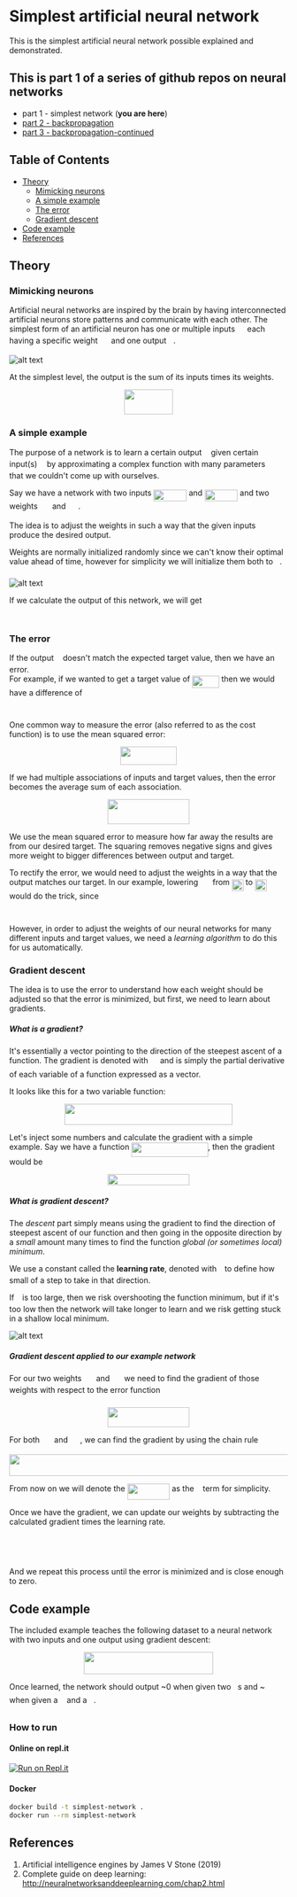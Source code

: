 # Simplest artificial neural network

This is the simplest artificial neural network possible explained and demonstrated. 

## This is part 1 of a series of github repos on neural networks

- part 1 - simplest network (**you are here**)
- [part 2 - backpropagation](https://github.com/gokadin/ai-backpropagation)
- [part 3 - backpropagation-continued](https://github.com/gokadin/ai-backpropagation-continued)

## Table of Contents

- [Theory](#theory)  
  - [Mimicking neurons](#mimicking-neurons)
  - [A simple example](#a-simple-example)
  - [The error](#the-error)
  - [Gradient descent](#gradient-descent)
- [Code example](#code-example)
- [References](#references)

## Theory

### Mimicking neurons

Artificial neural networks are inspired by the brain by having interconnected artificial neurons store patterns and communicate with each other. 
The simplest form of an artificial neuron has one or multiple inputs <img src="/tex/9fc20fb1d3825674c6a279cb0d5ca636.svg?invert_in_darkmode&sanitize=true" align=middle width=14.045887349999989pt height=14.15524440000002pt/> each having a specific weight <img src="/tex/c2a29561d89e139b3c7bffe51570c3ce.svg?invert_in_darkmode&sanitize=true" align=middle width=16.41940739999999pt height=14.15524440000002pt/> and one output <img src="/tex/deceeaf6940a8c7a5a02373728002b0f.svg?invert_in_darkmode&sanitize=true" align=middle width=8.649225749999989pt height=14.15524440000002pt/>. 

![alt text](readme-images/perceptron.jpg)

At the simplest level, the output is the sum of its inputs times its weights. 
<p align="center"><img src="/tex/c2d2775d67e954682fac686e557baed2.svg?invert_in_darkmode&sanitize=true" align=middle width=88.33802834999999pt height=44.89738935pt/></p>

### A simple example

The purpose of a network is to learn a certain output <img src="/tex/deceeaf6940a8c7a5a02373728002b0f.svg?invert_in_darkmode&sanitize=true" align=middle width=8.649225749999989pt height=14.15524440000002pt/> given certain input(s) <img src="/tex/332cc365a4987aacce0ead01b8bdcc0b.svg?invert_in_darkmode&sanitize=true" align=middle width=9.39498779999999pt height=14.15524440000002pt/> by approximating a complex function with many parameters <img src="/tex/31fae8b8b78ebe01cbfbe2fe53832624.svg?invert_in_darkmode&sanitize=true" align=middle width=12.210846449999991pt height=14.15524440000002pt/> that we couldn't come up with ourselves. 

Say we have a network with two inputs <img src="/tex/f9b6dcc9279f659321ac3e1098b0ba4f.svg?invert_in_darkmode&sanitize=true" align=middle width=59.69172164999999pt height=21.18721440000001pt/> and <img src="/tex/bf84a893effff44b6d014b2b60460585.svg?invert_in_darkmode&sanitize=true" align=middle width=59.69172164999999pt height=21.18721440000001pt/> and two weights <img src="/tex/4b4518f1b7f0fb1347fa21506ebafb19.svg?invert_in_darkmode&sanitize=true" align=middle width=18.32105549999999pt height=14.15524440000002pt/> and <img src="/tex/f7eb0e840408d84a0c156d6efb611f3e.svg?invert_in_darkmode&sanitize=true" align=middle width=18.32105549999999pt height=14.15524440000002pt/>.  

The idea is to adjust the weights in such a way that the given inputs produce the desired output. 

Weights are normally initialized randomly since we can't know their optimal value ahead of time, however for simplicity we will initialize them both to <img src="/tex/034d0a6be0424bffe9a6e7ac9236c0f5.svg?invert_in_darkmode&sanitize=true" align=middle width=8.219209349999991pt height=21.18721440000001pt/>. 

![alt text](readme-images/perceptron-example.jpg)

If we calculate the output of this network, we will get 
<p align="center"><img src="/tex/48c4f6073c4655b74cebf396493c9228.svg?invert_in_darkmode&sanitize=true" align=middle width=322.4824614pt height=13.789957499999998pt/></p>

### The error

If the output <img src="/tex/deceeaf6940a8c7a5a02373728002b0f.svg?invert_in_darkmode&sanitize=true" align=middle width=8.649225749999989pt height=14.15524440000002pt/> doesn't match the expected target value, then we have an error.  
For example, if we wanted to get a target value of <img src="/tex/72dd6f18a88876a3e9697d3cd247d0b8.svg?invert_in_darkmode&sanitize=true" align=middle width=48.858371099999985pt height=21.18721440000001pt/> then we would have a difference of 

<p align="center"><img src="/tex/3a5765ad1562dc76491f974c309877cd.svg?invert_in_darkmode&sanitize=true" align=middle width=161.6168763pt height=13.789957499999998pt/></p>

One common way to measure the error (also referred to as the cost function) is to use the mean squared error:

<p align="center"><img src="/tex/f9a1a3500d0047642b9e0aa44e315d61.svg?invert_in_darkmode&sanitize=true" align=middle width=101.17868145pt height=32.990165999999995pt/></p>

If we had multiple associations of inputs and target values, then the error becomes the average sum of each association. 

<p align="center"><img src="/tex/0b27b4f92bb0aa649d3980861c413f8b.svg?invert_in_darkmode&sanitize=true" align=middle width=147.88537499999998pt height=44.89738935pt/></p>

We use the mean squared error to measure how far away the results are from our desired target. The squaring removes negative signs and gives more weight to bigger differences between output and target. 

To rectify the error, we would need to adjust the weights in a way that the output matches our target. In our example, lowering <img src="/tex/4b4518f1b7f0fb1347fa21506ebafb19.svg?invert_in_darkmode&sanitize=true" align=middle width=18.32105549999999pt height=14.15524440000002pt/> from <img src="/tex/f58ed17486d1735419372f2b7d091779.svg?invert_in_darkmode&sanitize=true" align=middle width=21.00464354999999pt height=21.18721440000001pt/> to <img src="/tex/cde2d598001a947a6afd044a43d15629.svg?invert_in_darkmode&sanitize=true" align=middle width=21.00464354999999pt height=21.18721440000001pt/> would do the trick, since 
<p align="center"><img src="/tex/385570808d7e0408dd491b7647e205de.svg?invert_in_darkmode&sanitize=true" align=middle width=236.5025355pt height=13.789957499999998pt/></p>

However, in order to adjust the weights of our neural networks for many different inputs and target values, we need a *learning algorithm* to do this for us automatically. 

### Gradient descent

The idea is to use the error to understand how each weight should be adjusted so that the error is minimized, but first, we need to learn about gradients. 

##### What is a gradient?

It's essentially a vector pointing to the direction of the steepest ascent of a function. The gradient is denoted with <img src="/tex/47c28f1929c18f887420345e9225e08b.svg?invert_in_darkmode&sanitize=true" align=middle width=13.69867124999999pt height=22.465723500000017pt/> and is simply the partial derivative of each variable of a function expressed as a vector. 

It looks like this for a two variable function:

<p align="center"><img src="/tex/b142e84f3f77e6dc3144eb723cd4510d.svg?invert_in_darkmode&sanitize=true" align=middle width=303.75993285pt height=37.9216761pt/></p>

Let's inject some numbers and calculate the gradient with a simple example. 
Say we have a function <img src="/tex/8f41fe11e0e63d98f2fe17a78df752c8.svg?invert_in_darkmode&sanitize=true" align=middle width=138.37136445pt height=26.76175259999998pt/>, then the gradient would be

<p align="center"><img src="/tex/ecdfccd2a7dad070b8c82c8e0f741e6d.svg?invert_in_darkmode&sanitize=true" align=middle width=148.2573411pt height=19.9563243pt/></p>

##### What is gradient descent?

The *descent* part simply means using the gradient to find the direction of steepest ascent of our function and then going in the opposite direction by a *small* amount many times to find the function *global (or sometimes local) minimum*.  

We use a constant called the **learning rate**, denoted with <img src="/tex/7ccca27b5ccc533a2dd72dc6fa28ed84.svg?invert_in_darkmode&sanitize=true" align=middle width=6.672392099999992pt height=14.15524440000002pt/> to define how small of a step to take in that direction.  

If <img src="/tex/7ccca27b5ccc533a2dd72dc6fa28ed84.svg?invert_in_darkmode&sanitize=true" align=middle width=6.672392099999992pt height=14.15524440000002pt/> is too large, then we risk overshooting the function minimum, but if it's too low then the network will take longer to learn and we risk getting stuck in a shallow local minimum. 

![alt text](readme-images/gradient-descent.jpg)

##### Gradient descent applied to our example network

For our two weights <img src="/tex/4b4518f1b7f0fb1347fa21506ebafb19.svg?invert_in_darkmode&sanitize=true" align=middle width=18.32105549999999pt height=14.15524440000002pt/> and <img src="/tex/f7eb0e840408d84a0c156d6efb611f3e.svg?invert_in_darkmode&sanitize=true" align=middle width=18.32105549999999pt height=14.15524440000002pt/> we need to find the gradient of those weights with respect to the error function <img src="/tex/84df98c65d88c6adf15d4645ffa25e47.svg?invert_in_darkmode&sanitize=true" align=middle width=13.08219659999999pt height=22.465723500000017pt/>  

<p align="center"><img src="/tex/912be46ac0db99c8544f0800527d4b9f.svg?invert_in_darkmode&sanitize=true" align=middle width=147.62782815pt height=36.2778141pt/></p>

For both <img src="/tex/4b4518f1b7f0fb1347fa21506ebafb19.svg?invert_in_darkmode&sanitize=true" align=middle width=18.32105549999999pt height=14.15524440000002pt/> and <img src="/tex/f7eb0e840408d84a0c156d6efb611f3e.svg?invert_in_darkmode&sanitize=true" align=middle width=18.32105549999999pt height=14.15524440000002pt/>, we can find the gradient by using the chain rule

<p align="center"><img src="/tex/8d7dec910e58764e57aa27f328a7396c.svg?invert_in_darkmode&sanitize=true" align=middle width=570.4098938999999pt height=39.452455349999994pt/></p>

From now on we will denote the <img src="/tex/053259646a84530b56faa65084783f24.svg?invert_in_darkmode&sanitize=true" align=middle width=76.5775791pt height=28.92634470000001pt/> as the <img src="/tex/38f1e2a089e53d5c990a82f284948953.svg?invert_in_darkmode&sanitize=true" align=middle width=7.928075099999989pt height=22.831056599999986pt/> term for simplicity. 

Once we have the gradient, we can update our weights by subtracting the calculated gradient times the learning rate. 

<p align="center"><img src="/tex/f46613c78403dce8eed0b6093ff36d28.svg?invert_in_darkmode&sanitize=true" align=middle width=222.19498950000002pt height=15.52509255pt/></p>

<p align="center"><img src="/tex/223d39de0113b6136f26962ed907c8aa.svg?invert_in_darkmode&sanitize=true" align=middle width=222.19498950000002pt height=15.52509255pt/></p>

And we repeat this process until the error is minimized and is close enough to zero. 

## Code example

The included example teaches the following dataset to a neural network with two inputs and one output using gradient descent:

<p align="center"><img src="/tex/0cdd43e831c22b1560861b7a3e660010.svg?invert_in_darkmode&sanitize=true" align=middle width=233.52364695pt height=39.452455349999994pt/></p>

Once learned, the network should output ~0 when given two <img src="/tex/034d0a6be0424bffe9a6e7ac9236c0f5.svg?invert_in_darkmode&sanitize=true" align=middle width=8.219209349999991pt height=21.18721440000001pt/>s and ~<img src="/tex/034d0a6be0424bffe9a6e7ac9236c0f5.svg?invert_in_darkmode&sanitize=true" align=middle width=8.219209349999991pt height=21.18721440000001pt/> when given a <img src="/tex/034d0a6be0424bffe9a6e7ac9236c0f5.svg?invert_in_darkmode&sanitize=true" align=middle width=8.219209349999991pt height=21.18721440000001pt/> and a <img src="/tex/29632a9bf827ce0200454dd32fc3be82.svg?invert_in_darkmode&sanitize=true" align=middle width=8.219209349999991pt height=21.18721440000001pt/>. 

### How to run

#### Online on repl.it

[![Run on Repl.it](https://repl.it/badge/github/gokadin/ai-simplest-network)](https://repl.it/github/gokadin/ai-simplest-network)

#### Docker

``` bash
docker build -t simplest-network .
docker run --rm simplest-network
```

## References

1. Artificial intelligence engines by James V Stone (2019)
2. Complete guide on deep learning: http://neuralnetworksanddeeplearning.com/chap2.html